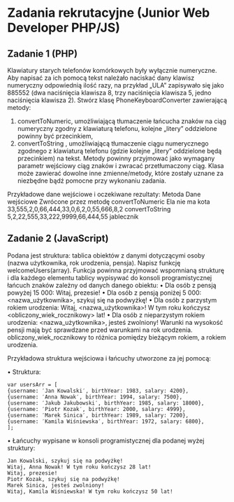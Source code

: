 # Zadania rekrutacyjne (Junior Web Developer PHP/JS)

## Zadanie 1 (PHP)

Klawiatury starych telefonów komórkowych były wyłącznie numeryczne. Aby napisać za ich pomocą
tekst należało naciskać dany klawisz numeryczny odpowiednią ilość razy, na przykład „ULA” zapisywało
się jako 885552 (dwa naciśnięcia klawisza 8, trzy naciśnięcia klawisza 5, jedno naciśnięcia klawisza 2).
Stwórz klasę PhoneKeyboardConverter zawierającą metody:

1. convertToNumeric, umożliwiającą tłumaczenie łańcucha znaków na ciąg numeryczny
zgodny z klawiaturą telefonu, kolejne „litery” oddzielone powinny być przecinkiem,
2. convertToString , umożliwiającą tłumaczenie ciągu numerycznego zgodnego z klawiaturą
telefonu (gdzie kolejne „litery” oddzielone będą przecinkiem) na tekst.
Metody powinny przyjmować jako wymagany parametr wejściowy ciąg znaków i zwracać
przetłumaczony ciąg. Klasa może zawierać dowolne inne zmienne/metody, które zostały uznane za
niezbędne bądź pomocne przy wykonaniu zadania.

Przykładowe dane wejściowe i oczekiwane rezultaty:
Metoda Dane wejściowe Zwrócone przez metodę
convertToNumeric Ela nie ma kota 33,555,2,0,66,444,33,0,6,2,0,55,666,8,2
convertToString 5,2,22,555,33,222,9999,66,444,55 jablecznik

## Zadanie 2 (JavaScript)

Podana jest struktura: tablica obiektów z danymi dotyczącymi osoby (nazwa użytkownika, rok
urodzenia, pensja). Napisz funkcję welcomeUsers(array). Funkcja powinna przyjmować
wspomnianą strukturę i dla każdego elementu tablicy wypisywać do konsoli programistycznej łańcuch
znaków zależny od danych danego obiektu:
•  Dla osób z pensją powyżej 15 000: Witaj, prezesie!
•  Dla osób z pensją poniżej 5 000: <nazwa_użytkownika>, szykuj się na podwyżkę!
•  Dla osób z parzystym rokiem urodzenia: Witaj, <nazwa_użytkownika>! W tym roku
kończysz <obliczony_wiek_rocznikowy> lat!
•  Dla osób z nieparzystym rokiem urodzenia: <nazwa_użytkownika>, jesteś zwolniony!
Warunki na wysokość pensji mają być sprawdzane przed warunkami na rok urodzenia.
obliczony_wiek_rocznikowy to różnica pomiędzy bieżącym rokiem, a rokiem urodzenia.

Przykładowa struktura wejściowa i łańcuchy utworzone za jej pomocą:

• Struktura:
```
var usersArr = [
{username: ′Jan Kowalski′, birthYear: 1983, salary: 4200},
{username: ′Anna Nowak′, birthYear: 1994, salary: 7500},
{username: ′Jakub Jakubowski′, birthYear: 1985, salary: 18000},
{username: ′Piotr Kozak′, birthYear: 2000, salary: 4999},
{username: ′Marek Sinica′, birthYear: 1989, salary: 7200},
{username: ′Kamila Wiśniewska′, birthYear: 1972, salary: 6800},
];

```

• Łańcuchy wypisane w konsoli programistycznej dla podanej wyżej struktury:
```
Jan Kowalski, szykuj się na podwyżkę!
Witaj, Anna Nowak! W tym roku kończysz 28 lat!
Witaj, prezesie!
Piotr Kozak, szykuj się na podwyżkę!
Marek Sinica, jesteś zwolniony!
Witaj, Kamila Wiśniewska! W tym roku kończysz 50 lat!
```
